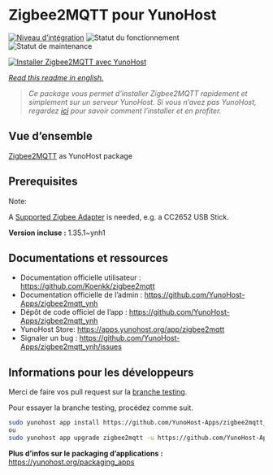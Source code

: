 <!--
N.B.: This README was automatically generated by https://github.com/YunoHost/apps/tree/master/tools/README-generator
It shall NOT be edited by hand.
-->

# Zigbee2MQTT pour YunoHost

[![Niveau d’intégration](https://dash.yunohost.org/integration/zigbee2mqtt.svg)](https://dash.yunohost.org/appci/app/zigbee2mqtt) ![Statut du fonctionnement](https://ci-apps.yunohost.org/ci/badges/zigbee2mqtt.status.svg) ![Statut de maintenance](https://ci-apps.yunohost.org/ci/badges/zigbee2mqtt.maintain.svg)

[![Installer Zigbee2MQTT avec YunoHost](https://install-app.yunohost.org/install-with-yunohost.svg)](https://install-app.yunohost.org/?app=zigbee2mqtt)

*[Read this readme in english.](./README.md)*

> *Ce package vous permet d’installer Zigbee2MQTT rapidement et simplement sur un serveur YunoHost.
Si vous n’avez pas YunoHost, regardez [ici](https://yunohost.org/#/install) pour savoir comment l’installer et en profiter.*

## Vue d’ensemble

[Zigbee2MQTT](https://www.zigbee2mqtt.io) as YunoHost package

## Prerequisites

Note:

A [Supported Zigbee Adapter](https://www.zigbee2mqtt.io/guide/adapters/) is needed, e.g. a CC2652 USB Stick.




**Version incluse :** 1.35.1~ynh1
## Documentations et ressources

* Documentation officielle utilisateur : <https://github.com/Koenkk/zigbee2mqtt>
* Documentation officielle de l’admin : <https://github.com/YunoHost-Apps/zigbee2mqtt_ynh>
* Dépôt de code officiel de l’app : <https://github.com/YunoHost-Apps/zigbee2mqtt_ynh>
* YunoHost Store: <https://apps.yunohost.org/app/zigbee2mqtt>
* Signaler un bug : <https://github.com/YunoHost-Apps/zigbee2mqtt_ynh/issues>

## Informations pour les développeurs

Merci de faire vos pull request sur la [branche testing](https://github.com/YunoHost-Apps/zigbee2mqtt_ynh/tree/testing).

Pour essayer la branche testing, procédez comme suit.

``` bash
sudo yunohost app install https://github.com/YunoHost-Apps/zigbee2mqtt_ynh/tree/testing --debug
ou
sudo yunohost app upgrade zigbee2mqtt -u https://github.com/YunoHost-Apps/zigbee2mqtt_ynh/tree/testing --debug
```

**Plus d’infos sur le packaging d’applications :** <https://yunohost.org/packaging_apps>